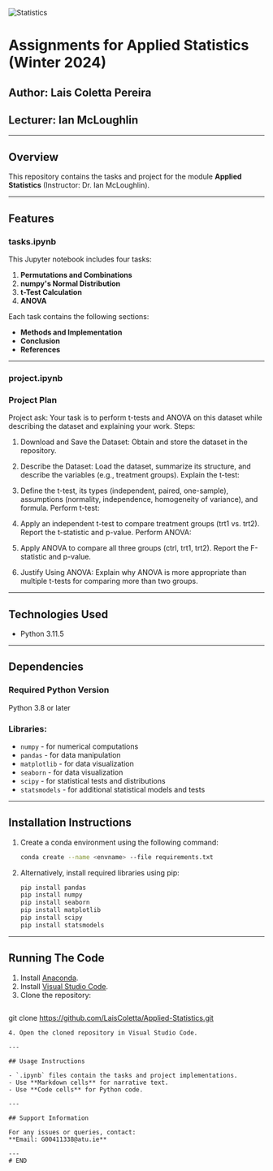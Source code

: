 ![Statistics](https://www.afponline.org/images/default-source/default-album/tips-for-using-statistics-well-_header-(750-250-px).png?sfvrsn=85e9136b_1)

# Assignments for Applied Statistics (Winter 2024) 
## Author: Lais Coletta Pereira  
## Lecturer: Ian McLoughlin

---

## Overview

This repository contains the tasks and project for the module **Applied Statistics** (Instructor: Dr. Ian McLoughlin).

---

## Features

### **tasks.ipynb**
This Jupyter notebook includes four tasks:  
1. **Permutations and Combinations**  
2. **numpy's Normal Distribution**  
3. **t-Test Calculation**  
4. **ANOVA**

Each task contains the following sections:  
- **Methods and Implementation**  
- **Conclusion**  
- **References**  

---

### **project.ipynb**
### Project Plan
Project ask: Your task is to perform t-tests and ANOVA on this dataset while describing the dataset and explaining your work. 
Steps: 
1. Download and Save the Dataset:
Obtain and store the dataset in the repository.

2. Describe the Dataset:
Load the dataset, summarize its structure, and describe the variables (e.g., treatment groups).
Explain the t-test:

3. Define the t-test, its types (independent, paired, one-sample), assumptions (normality, independence, homogeneity of variance), and formula.
Perform t-test:

4. Apply an independent t-test to compare treatment groups (trt1 vs. trt2).
Report the t-statistic and p-value.
Perform ANOVA:

5. Apply ANOVA to compare all three groups (ctrl, trt1, trt2).
Report the F-statistic and p-value.

6. Justify Using ANOVA:
Explain why ANOVA is more appropriate than multiple t-tests for comparing more than two groups.

---

## Technologies Used
- Python 3.11.5  

---

## Dependencies

### Required Python Version
Python 3.8 or later  

### Libraries:
- `numpy` - for numerical computations  
- `pandas` - for data manipulation  
- `matplotlib` - for data visualization  
- `seaborn` - for data visualization  
- `scipy` - for statistical tests and distributions  
- `statsmodels` - for additional statistical models and tests  

---

## Installation Instructions

1. Create a conda environment using the following command:  
   ```bash
   conda create --name <envname> --file requirements.txt
   ```
2. Alternatively, install required libraries using pip:  
   ```bash
   pip install pandas
   pip install numpy
   pip install seaborn
   pip install matplotlib
   pip install scipy
   pip install statsmodels
   ```

---

## Running The Code

1. Install [Anaconda](https://www.anaconda.com/download).  
2. Install [Visual Studio Code](https://code.visualstudio.com/).  
3. Clone the repository:  
   ```bash
git clone https://github.com/LaisColetta/Applied-Statistics.git
   ```  
4. Open the cloned repository in Visual Studio Code.

---

## Usage Instructions

- `.ipynb` files contain the tasks and project implementations.
- Use **Markdown cells** for narrative text.
- Use **Code cells** for Python code.

---

## Support Information

For any issues or queries, contact:  
**Email: G00411338@atu.ie**

---
# END
